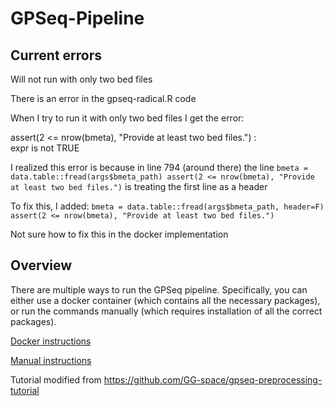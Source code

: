 # GPSeq-Pipeline

## Current errors

Will not run with only two bed files

There is an error in the gpseq-radical.R code

When I try to run it with only two bed files I get the error:

assert(2 <= nrow(bmeta), "Provide at least two bed files.") :                                                                      
  expr is not TRUE

I realized this error is because in line 794 (around there) the line 
`bmeta = data.table::fread(args$bmeta_path)
 assert(2 <= nrow(bmeta), "Provide at least two bed files.")` is treating the first line as a header
 
 To fix this, I added: 
 `bmeta = data.table::fread(args$bmeta_path, header=F)
 assert(2 <= nrow(bmeta), "Provide at least two bed files.")`
 
 Not sure how to fix this in the docker implementation
 
## Overview

There are multiple ways to run the GPSeq pipeline. Specifically, you can either use a docker container (which contains all the necessary packages), or run the commands manually (which requires installation of all the correct packages). 

[Docker instructions](./docker/)

[Manual instructions](./manual) 

Tutorial modified from https://github.com/GG-space/gpseq-preprocessing-tutorial
